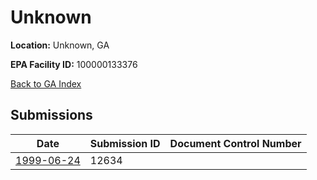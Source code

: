 # Unknown

**Location:** Unknown, GA

**EPA Facility ID:** 100000133376

[Back to GA Index](../../index.md)

## Submissions

| Date | Submission ID | Document Control Number |
|------|--------------|-------------------------|
| [1999-06-24](submissions/12634.md) | 12634 |  |
